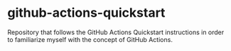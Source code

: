 # github-actions-quickstart

Repository that follows the GitHub Actions Quickstart instructions in order to familiarize myself with the concept of GitHub Actions. 
